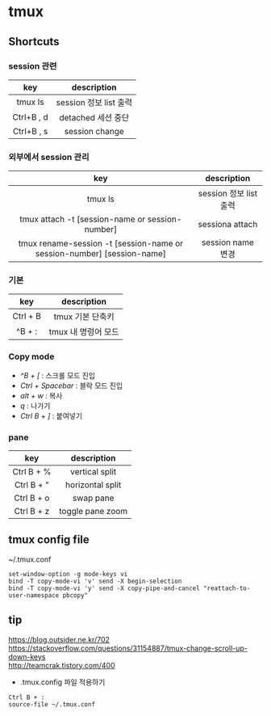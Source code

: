 # tmux

## Shortcuts

### session 관련 

| <center>key | <center>description    |
| :------:    | :------:               |
| tmux ls     | session 정보 list 출력 |
| Ctrl+B , d  | detached 세션 중단     |
| Ctrl+B , s  | session change         |

### 외부에서 session 관리 

| <center>key                                                            | <center>description    |
| :------:                                                               | :------:               |
| tmux ls                                                                | session 정보 list 출력 |
| tmux attach -t [session-name or session-number]                        | sessiona attach        |
| tmux rename-session -t [session-name or session-number] [session-name] | session name 변경      |

### 기본 
| <center>key | <center>description |
| :------:    | :------:            |
| Ctrl + B    | tmux 기본 단축키    |
| ^B + :      | tmux 내 명령어 모드 |

### Copy mode

- *^B + [*         : 스크롤 모드 진입    
- *Ctrl + Spacebar* : 블락 모드 진입      
- *alt + w*         : 복사               
- *q*               : 나가기           
- *Ctrl B + ]*      : 붙여넣기        

### pane 

| <center>key | <center>description |
| :------:    | :------:            |
| Ctrl B + %  | vertical split      |
| Ctrl B + "  | horizontal split    |
| Ctrl B + o  | swap pane           | <- 이거 잘 안됨 확인 해야함 //TODOLIST
| Ctrl B + z  | toggle pane zoom    |

## tmux config file 
~/.tmux.conf 
```
set-window-option -g mode-keys vi
bind -T copy-mode-vi 'v' send -X begin-selection
bind -T copy-mode-vi 'y' send -X copy-pipe-and-cancel "reattach-to-user-namespace pbcopy"
```

## tip 

<https://blog.outsider.ne.kr/702>  
<https://stackoverflow.com/questions/31154887/tmux-change-scroll-up-down-keys>  
<http://teamcrak.tistory.com/400>

- .tmux.config 파일 적용하기 
```
Ctrl B + : 
source-file ~/.tmux.conf
```

